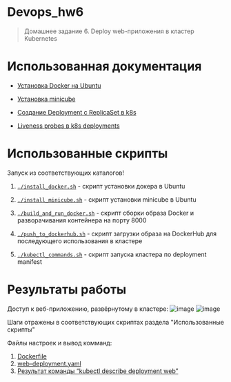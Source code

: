 # Devops_hw6
> Домашнее задание 6. Deploy web-приложения в кластер Kubernetes

# Использованная документация
- [Установка Docker на Ubuntu](https://docs.docker.com/engine/install/ubuntu/)

- [Установка minicube](https://minikube.sigs.k8s.io/docs/start/) 

- [Создание Deployment с ReplicaSet в k8s](https://kubernetes.io/docs/concepts/workloads/controllers/deployment/#creating-a-deployment)

- [Liveness probes в k8s deployments](https://kubernetes.io/docs/tasks/configure-pod-container/configure-liveness-readiness-startup-probes/#define-a-liveness-command)

# Использованные скрипты
Запуск из соответствующих каталогов!
1. [`./install_docker.sh`](util_installation/install_docker.sh) - скрипт установки докера в Ubuntu

2. [`./install_minicube.sh`](util_installation/install_minicube.sh) - скрипт установки minicube в Ubuntu

3. [`./build_and_run_docker.sh`](docker_dir/build_and_run_docker.sh) - скрипт сборки образа Docker и разворачивания контейнера на порту 8000

4. [`./push_to_dockerhub.sh`](docker_dir/push_to_dockerhub.sh) - скрипт загрузки образа на DockerHub для последующего использования в кластере

5. [`./kubectl_commands.sh`](k8s_dir/kubectl_commands.sh) - скрипт запуска кластера по deployment manifest

# Результаты работы
Доступ к веб-приложению, развёрнутому в кластере:
![image](https://github.com/DimaKurd/devops_hw6/assets/43163420/714ee7f9-c00f-4631-846d-5f0702711d24)
![image](https://github.com/DimaKurd/devops_hw6/assets/43163420/b154841c-34d9-4ed3-b54a-777633f179a7)

Шаги отражены в соответствующих скриптах раздела "Использованные скрипты"

Файлы настроек и вывод комманд:
1. [Dockerfile](docker_dir/Dockerfile)
2. [web-deployment.yaml](k8s_dir/web-deployment.yaml)
3. [Результат команды “kubectl describe deployment web”](k8s_dir/describe_deployment_output.yaml)
